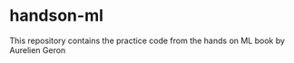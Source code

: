 # handson-ml
This repository contains the practice code from the hands on ML book by Aurelien Geron
